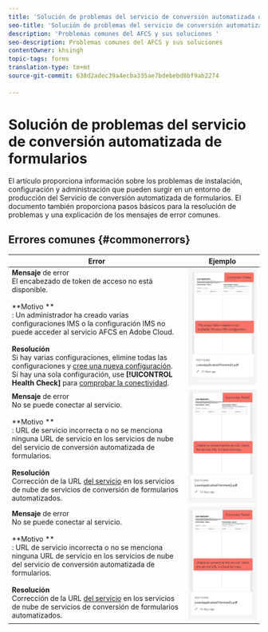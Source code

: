 ```yaml
---
title: 'Solución de problemas del servicio de conversión automatizada de formularios '
seo-title: 'Solución de problemas del servicio de conversión automatizada de formularios (AFCS) '
description: 'Problemas comunes del AFCS y sus soluciones '
seo-description: Problemas comunes del AFCS y sus soluciones
contentOwner: khsingh
topic-tags: forms
translation-type: tm+mt
source-git-commit: 638d2adec39a4ecba335ae7bdebebd8bf9ab2274

---
```



# Solución de problemas del servicio de conversión automatizada de formularios


El artículo proporciona información sobre los problemas de instalación, configuración y administración que pueden surgir en un entorno de producción del Servicio de conversión automatizada de formularios. El documento también proporciona pasos básicos para la resolución de problemas y una explicación de los mensajes de error comunes.

## Errores comunes {#commonerrors}

| Error | Ejemplo |
|--- |--- |
| **Mensaje** de error <br> El encabezado de token de acceso no está disponible. <br><br>**Motivo **<br>: Un administrador ha creado varias configuraciones IMS o la configuración IMS no puede acceder al servicio AFCS en Adobe Cloud.<br><br>**Resolución** <br> Si hay varias configuraciones, elimine todas las configuraciones y [cree una nueva configuración](configure-service.md#obtainpubliccertificates). <br> Si hay una sola configuración, use **[!UICONTROL Health Check]** para [comprobar la conectividad](configure-service.md#createintegrationoption). | ![El encabezado de token de acceso no está disponible](assets/invalid-ims-configuration.png) |
| **Mensaje** de error <br> No se puede conectar al servicio.  <br><br>**Motivo **<br>: URL de servicio incorrecta o no se menciona ninguna URL de servicio en los servicios de nube del servicio de conversión automatizada de formularios.<br><br>**Resolución** <br> Corrección de la URL [del servicio](configure-service.md#configure-the-cloud-service) en los servicios de nube de servicios de conversión de formularios automatizados. | ![No se puede conectar con el servicio.](assets/wrong-endpoint-configured.png) |
| **Mensaje** de error <br> No se puede conectar al servicio.  <br><br>**Motivo **<br>: URL de servicio incorrecta o no se menciona ninguna URL de servicio en los servicios de nube del servicio de conversión automatizada de formularios.<br><br>**Resolución** <br> Corrección de la URL [del servicio](configure-service.md#configure-the-cloud-service) en los servicios de nube de servicios de conversión de formularios automatizados. | ![No se puede conectar con el servicio.](assets/wrong-endpoint-configured.png) |
